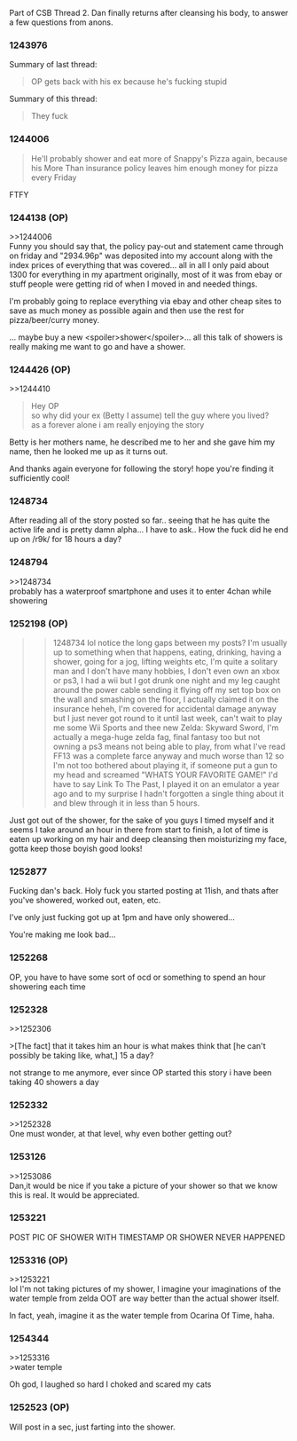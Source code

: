 Part of CSB Thread 2. Dan finally returns after cleansing his body, to answer a few questions from anons.

### 1243976

Summary of last thread:

>OP gets back with his ex because he's fucking stupid

Summary of this thread:

>They fuck

### 1244006

>He'll probably shower and eat more of Snappy's Pizza again, because his More Than insurance policy leaves him enough money for pizza every Friday

FTFY

### 1244138 (OP)

\>\>1244006  
Funny you should say that, the policy pay-out and statement came through on friday and "2934.96p" was deposited into my account along with the index prices of everything that was covered... all in all I only paid about 1300 for everything in my apartment originally, most of it was from ebay or stuff people were getting rid of when I moved in and needed things.

I'm probably going to replace everything via ebay and other cheap sites to save as much money as possible again and then use the rest for pizza/beer/curry money.

... maybe buy a new \<spoiler\>shower\</spoiler\>... all this talk of showers is really making me want to go and have a shower. 

### 1244426 (OP)

\>\>1244410  
> Hey OP  
> so why did your ex (Betty I assume) tell the guy where you lived?  
> as a forever alone i am really enjoying the story  
    
Betty is her mothers name, he described me to her and she gave him my name, then he looked me up as it turns out.

And thanks again everyone for following the story! hope you're finding it sufficiently cool!

### 1248734

After reading all of the story posted so far.. seeing that he has quite the active life and is pretty damn alpha... I have to ask.. How the fuck did he end up on /r9k/ for 18 hours a day?

### 1248794

\>\>1248734  
probably has a waterproof smartphone and uses it to enter 4chan while showering

### 1252198 (OP)

>>1248734
lol notice the long gaps between my posts? I'm usually up to something when that happens, eating, drinking, having a shower, going for a jog, lifting weights etc, I'm quite a solitary man and I don't have many hobbies, I don't even own an xbox or ps3, I had a wii but I got drunk one night and my leg caught around the power cable sending it flying off my set top box on the wall and smashing on the floor, I actually claimed it on the insurance heheh, I'm covered for accidental damage anyway but I just never got round to it until last week, can't wait to play me some Wii Sports and thee new Zelda: Skyward Sword, I'm actually a mega-huge zelda fag, final fantasy too but not owning a ps3 means not being able to play, from what I've read FF13 was a complete farce anyway and much worse than 12 so I'm not too bothered about playing it, if someone put a gun to my head and screamed "WHATS YOUR FAVORITE GAME!" I'd have to say Link To The Past, I played it on an emulator a year ago and to my surprise I hadn't forgotten a single thing about it and blew through it in less than 5 hours.

Just got out of the shower, for the sake of you guys I timed myself and it seems I take around an hour in there from start to finish, a lot of time is eaten up working on my hair and deep cleansing then moisturizing my face, gotta keep those boyish good looks!

### 1252877

Fucking dan's back. Holy fuck you started posting at 11ish, and thats after you've showered, worked out, eaten, etc. 

I've only just fucking got up at 1pm and have only showered...

You're making me look bad...

### 1252268

OP, you have to have some sort of ocd or something to spend an hour showering each time

### 1252328

\>\>1252306  

\>[The fact] that it takes him an hour is what makes think that [he can't possibly be taking like, what,] 15 a day?

not strange to me anymore, ever since OP started this story i have been taking 40 showers a day

### 1252332

\>\>1252328  
One must wonder, at that level, why even bother getting out?

### 1253126

\>\>1253086  
Dan,it would be nice if you take a picture of your shower so that we know this is real.
It would be appreciated.

### 1253221

POST PIC OF SHOWER WITH TIMESTAMP OR SHOWER NEVER HAPPENED

### 1253316 (OP)

\>\>1253221  
lol I'm not taking pictures of my shower, I imagine your imaginations of the water temple from zelda OOT are way better than the actual shower itself.

In fact, yeah, imagine it as the water temple from Ocarina Of Time, haha.

### 1254344

\>\>1253316  
\>water temple

Oh god, I laughed so hard I choked and scared my cats

### 1252523 (OP)

Will post in a sec, just farting into the shower.